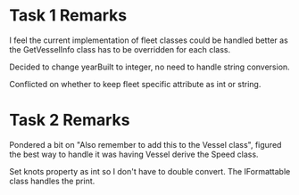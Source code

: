 # Task 1 Remarks
I feel the current implementation of fleet classes could be handled better as the GetVesselInfo class has to be overridden for each class.

Decided to change yearBuilt to integer, no need to handle string conversion. 

Conflicted on whether to keep fleet specific attribute as int or string. 



# Task 2 Remarks
Pondered a bit on "Also remember to add this to the Vessel class", figured the best way to handle it was having Vessel derive the Speed class.

Set knots property as int so I don't have to double convert. The IFormattable class handles the print.  